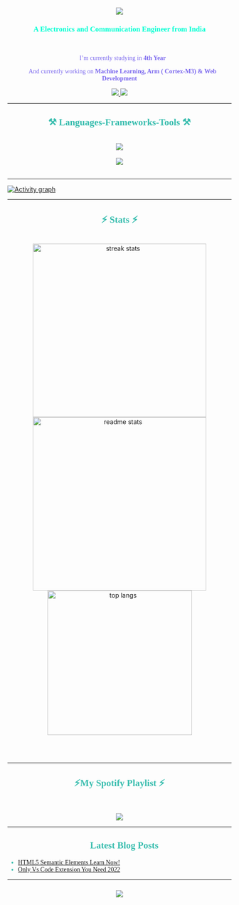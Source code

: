 <!-- <img align="right" src="https://visitor-badge.laobi.icu/badge?page_id=NaveenGumaste.NaveenGumaste" /> -->
<h1 align="center">
    <img src="https://readme-typing-svg.herokuapp.com/?font=Righteous&size=35&center=true&vCenter=true&width=500&height=70&duration=3000&color=A467F7&lines=Hi+There!+👋;+I'm+Naveen+Gumaste!;" />
</h1>

<h3 align="center" style="font-family:'Roboto Mono';color:#00ffd2">A Electronics and Communication Engineer from India</h3>

<br/>

<div align="center" style="font-family:'JetBrains Mono';color:MediumSlateBlue" >
 
 🔭 I’m currently studying in **4th Year**
 
 🌱 And currently working on **Machine Learning, Arm ( Cortex-M3) & Web Development**
 
 </div>
 
<div align="center" > 
  <a href="mailto:ngumaste03@gmail.com">
    <img src="https://img.shields.io/badge/Gmail-333333?style=for-the-badge&logo=gmail&logoColor=red" />
  </a>
  <a href="https://linkedin.com/in/naveenkumar-gumaste" target="_blank">
    <img src="https://img.shields.io/badge/LinkedIn-0077B5?style=for-the-badge&logo=linkedin&logoColor=white" target="_blank" />
  </a>
  <!-- <a href="https://salesp07.github.io" target="_blank">
     <img src="https://img.shields.io/badge/Portfolio-FF5722?style=for-the-badge&logo=todoist&logoColor=white" target="_blank" /> sqlite, safari, google-chrome are other good icon options -->
  </a>
</div>

 <hr/>
 
<h2 align="center" style="font-family:'jetBrains Mono';color:#38BDAE">⚒️ Languages-Frameworks-Tools ⚒️</h2>
<br/>
<div align="center">
    <img src="https://skillicons.dev/icons?i=nodejs,github,python,javascript,c,linux,lua" /><br><br>
    <img src="https://skillicons.dev/icons?i=azure,bootstrap,mysql,html,css,git,vscode,netlify,raspberrypi" />
</div>

<br/>
<hr/>
 
[![Activity graph](https://github-readme-activity-graph.vercel.app/graph?username=NaveenGumaste&theme=github-dark-dimmed&custom_title=Naveen's%20Activity%20Graph&hide_border=true)](https://github.com/ashutosh00710/github-readme-activity-graph)

<hr/>

<h2 align="center" style="font-family:'JetBrains Mono';color:#38BDAE" >⚡ Stats ⚡</h2>
<br>
<div align=center>
  <img width=390 src="https://streak-stats.demolab.com/?user=NaveenGumaste&count_private=true&theme=tokyonight&border_radius=10" alt="streak stats"/><img width=390 src="https://github-readme-stats-salesp07.vercel.app/api?username=NaveenGumaste&count_private=true&show_icons=true&theme=tokyonight&rank_icon=github&border_radius=10" alt="readme stats" /><br>
  <img width=325 align="center" src="https://github-readme-stats-salesp07.vercel.app/api/top-langs/?username=NaveenGumaste&hide=HTML&langs_count=8&layout=compact&theme=tokyonight&border_radius=10&size_weight=0.5&count_weight=0.5&exclude_repo=github-readme-stats" alt="top langs" />
</div>

<br/><br/>
<hr/>

<h2 align="center" style="font-family:'JetBrains Mono';color:#38BDAE" >⚡My Spotify Playlist ⚡</h2>
<br>
<p align="center">
  <img src="https://spotify-recently-played-readme.vercel.app/api?user=31posslgzomhnuu3qvgbzqgfx4vq&count=5">
</p>
<hr/>

<h2 align="center" style="font-family:'JetBrains Mono';color:#38BDAE" >📕 Latest Blog Posts </h2>

<div align="left" style="font-family:'JetBrains Mono';color:#38BDAE">

- [HTML5 Semantic Elements Learn Now!](https://medium.com/@Cynos/html5-semantic-elements-learn-now-9a3547f1b779)
- [Only Vs Code Extension You Need 2022](https://medium.com/@Cynos/only-vs-code-extension-you-need-2022-a8225d1e6354)
</div>
<hr/>
<h3 align="center">
    <img src="https://readme-typing-svg.herokuapp.com/?font=Righteous&size=25&center=true&vCenter=true&width=500&height=70&duration=4000&color=A467F7&lines=Thanks+for+visiting!+✌️">
</h3>

<br/>


